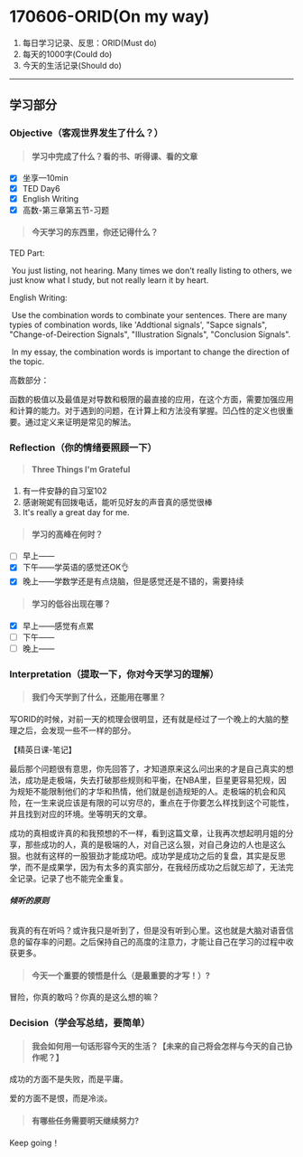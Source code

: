 # 170606-ORID(On my way)

1. 每日学习记录、反思：ORID(Must do)
2. 每天的1000字(Could do)
3. 今天的生活记录(Should do)

------

## 学习部分

### Objective（客观世界发生了什么？）

> #### 学习中完成了什么？看的书、听得课、看的文章

- [x] 坐享—10min
- [x] TED Day6
- [x] English Writing
- [x] 高数-第三章第五节-习题

> #### 今天学习的东西里，你还记得什么？

TED Part:

​	You just listing, not hearing. Many times we don't really listing to others, we just know what I study, but not really learn it by heart.

English Writing:

​	Use the combination words to combinate your sentences. There are many typies of combination words, like 'Addtional signals', "Sapce signals", "Change-of-Deirection Signals", "Illustration Signals", "Conclusion Signals".

​	In my essay, the combination words is important to change the direction of the topic. 

高数部分：

​	函数的极值以及最值是对导数和极限的最直接的应用，在这个方面，需要加强应用和计算的能力。对于遇到的问题，在计算上和方法没有掌握。凹凸性的定义也很重要。通过定义来证明是常见的解法。

### Reflection（你的情绪要照顾一下）

> #### Three Things I'm Grateful

1. 有一件安静的自习室102
2. 感谢琬妮有回拨电话，能听见好友的声音真的感觉很棒
3. It's really a great day for me.

> #### 学习的高峰在何时？

- [ ] 早上——
- [x] 下午——学英语的感觉还OK👌
- [x] 晚上——学数学还是有点烧脑，但是感觉还是不错的，需要持续

> #### 学习的低谷出现在哪？

- [x] 早上——感觉有点累
- [ ] 下午——
- [ ] 晚上——

### Interpretation（提取一下，你对今天学习的理解）

> #### 我们今天学到了什么，还能用在哪里？

写ORID的时候，对前一天的梳理会很明显，还有就是经过了一个晚上的大脑的整理之后，会发现一些不一样的部分。

【精英日课-笔记】

​	最后那个问题很有意思，你先回答了，才知道原来这么问出来的才是自己真实的想法，成功是走极端，失去打破那些规则和平衡，在NBA里，巨星更容易犯规，因为规矩不能限制他们的才华和热情，他们就是创造规矩的人。走极端的机会和风险，在一生来说应该是有限的可以穷尽的，重点在于你要怎么样找到这个可能性，并且找到对应的环境。坐等明天的文章。

​	成功的真相或许真的和我预想的不一样，看到这篇文章，让我再次想起明月姐的分享，那些成功的人，真的是极端的人，对自己这么狠，对自己身边的人也是这么狠。也就有这样的一股狠劲才能成功吧。成功学是成功之后的复盘，其实是反思学，而不是成果学，因为有太多的真实部分，在我经历成功之后就忘却了，无法完全记录。记录了也不能完全重复。

###### **倾听的原则**

​	我真的有在听吗？或许我只是听到了，但是没有听到心里。这也就是大脑对语音信息的留存率的问题。之后保持自己的高度的注意力，才能让自己在学习的过程中收获更多。

> #### 今天一个重要的领悟是什么（是最重要的才写！）?

冒险，你真的敢吗？你真的是这么想的嘛？

### Decision（学会写总结，要简单）

> #### 我会如何用一句话形容今天的生活？【未来的自己将会怎样与今天的自己协作呢？】

成功的方面不是失败，而是平庸。

爱的方面不是恨，而是冷淡。

> #### 有哪些任务需要明天继续努力?

Keep going！